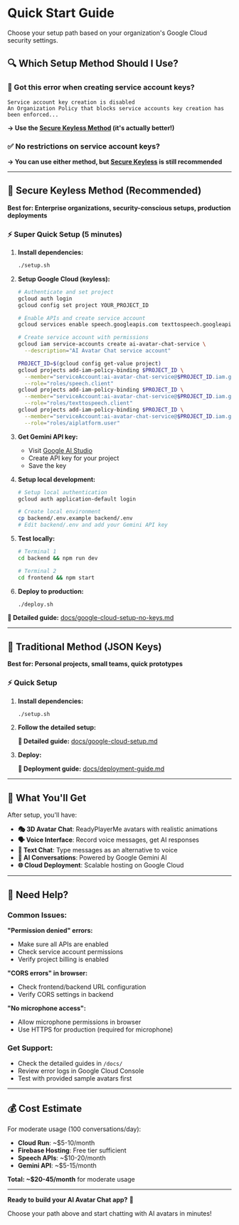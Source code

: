 # Quick Start Guide

Choose your setup path based on your organization's Google Cloud security settings.

## 🔍 Which Setup Method Should I Use?

### 🚨 Got this error when creating service account keys?
```
Service account key creation is disabled
An Organization Policy that blocks service accounts key creation has been enforced...
```

**→ Use the [Secure Keyless Method](#secure-keyless-method-recommended) (it's actually better!)**

### ✅ No restrictions on service account keys?

**→ You can use either method, but [Secure Keyless](#secure-keyless-method-recommended) is still recommended**

---

## 🔐 Secure Keyless Method (Recommended)

**Best for: Enterprise organizations, security-conscious setups, production deployments**

### ⚡ Super Quick Setup (5 minutes)

1. **Install dependencies:**
   ```bash
   ./setup.sh
   ```

2. **Setup Google Cloud (keyless):**
   ```bash
   # Authenticate and set project
   gcloud auth login
   gcloud config set project YOUR_PROJECT_ID
   
   # Enable APIs and create service account
   gcloud services enable speech.googleapis.com texttospeech.googleapis.com aiplatform.googleapis.com run.googleapis.com cloudbuild.googleapis.com
   
   # Create service account with permissions
   gcloud iam service-accounts create ai-avatar-chat-service \
     --description="AI Avatar Chat service account"
   
   PROJECT_ID=$(gcloud config get-value project)
   gcloud projects add-iam-policy-binding $PROJECT_ID \
     --member="serviceAccount:ai-avatar-chat-service@$PROJECT_ID.iam.gserviceaccount.com" \
     --role="roles/speech.client"
   gcloud projects add-iam-policy-binding $PROJECT_ID \
     --member="serviceAccount:ai-avatar-chat-service@$PROJECT_ID.iam.gserviceaccount.com" \
     --role="roles/texttospeech.client"
   gcloud projects add-iam-policy-binding $PROJECT_ID \
     --member="serviceAccount:ai-avatar-chat-service@$PROJECT_ID.iam.gserviceaccount.com" \
     --role="roles/aiplatform.user"
   ```

3. **Get Gemini API key:**
   - Visit [Google AI Studio](https://aistudio.google.com)
   - Create API key for your project
   - Save the key

4. **Setup local development:**
   ```bash
   # Setup local authentication
   gcloud auth application-default login
   
   # Create local environment
   cp backend/.env.example backend/.env
   # Edit backend/.env and add your Gemini API key
   ```

5. **Test locally:**
   ```bash
   # Terminal 1
   cd backend && npm run dev
   
   # Terminal 2
   cd frontend && npm start
   ```

6. **Deploy to production:**
   ```bash
   ./deploy.sh
   ```

**📖 Detailed guide:** [docs/google-cloud-setup-no-keys.md](google-cloud-setup-no-keys.md)

---

## 🔑 Traditional Method (JSON Keys)

**Best for: Personal projects, small teams, quick prototypes**

### ⚡ Quick Setup

1. **Install dependencies:**
   ```bash
   ./setup.sh
   ```

2. **Follow the detailed setup:**
   
   **📖 Detailed guide:** [docs/google-cloud-setup.md](google-cloud-setup.md)

3. **Deploy:**
   
   **📖 Deployment guide:** [docs/deployment-guide.md](deployment-guide.md)

---

## 🎯 What You'll Get

After setup, you'll have:

- **🎭 3D Avatar Chat**: ReadyPlayerMe avatars with realistic animations
- **🗣️ Voice Interface**: Record voice messages, get AI responses
- **💬 Text Chat**: Type messages as an alternative to voice
- **🤖 AI Conversations**: Powered by Google Gemini AI
- **🌐 Cloud Deployment**: Scalable hosting on Google Cloud

---

## 🚨 Need Help?

### Common Issues:

**"Permission denied" errors:**
- Make sure all APIs are enabled
- Check service account permissions
- Verify project billing is enabled

**"CORS errors" in browser:**
- Check frontend/backend URL configuration
- Verify CORS settings in backend

**"No microphone access":**
- Allow microphone permissions in browser
- Use HTTPS for production (required for microphone)

### Get Support:
- Check the detailed guides in `/docs/`
- Review error logs in Google Cloud Console
- Test with provided sample avatars first

---

## 💰 Cost Estimate

For moderate usage (100 conversations/day):
- **Cloud Run**: ~$5-10/month
- **Firebase Hosting**: Free tier sufficient
- **Speech APIs**: ~$10-20/month
- **Gemini API**: ~$5-15/month

**Total: ~$20-45/month** for moderate usage

---

**Ready to build your AI Avatar Chat app?** 🚀

Choose your path above and start chatting with AI avatars in minutes! 